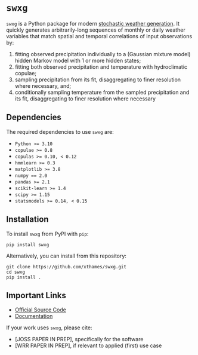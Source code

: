 # `swxg`
`swxg` is a Python package for modern [stochastic weather generation](https://www.ipcc-data.org/guidelines/pages/weather_generators.html). It quickly generates arbitrarily-long sequences of monthly or daily weather variables that match spatial and temporal correlations of input observations by: 
  1. fitting observed precipitation individually to a (Gaussian mixture model) hidden Markov model with 1 or more hidden states; 
  2. fitting both observed precipitation and temperature with hydroclimatic copulae;
  3. sampling precipitation from its fit, disaggregating to finer resolution where necessary, and;
  4. conditionally sampling temperature from the sampled precipitation and its fit, disaggregating to finer resolution where necessary

## Dependencies
The required dependencies to use `swxg` are:
  * `Python >= 3.10`
  * `copulae >= 0.8`
  * `copulas >= 0.10, < 0.12`
  * `hmmlearn >= 0.3`
  * `matplotlib >= 3.8`
  * `numpy == 2.0`
  * `pandas >= 2.1`
  * `scikit-learn >= 1.4`
  * `scipy >= 1.15`
  * `statsmodels >= 0.14, < 0.15`

## Installation
To install `swxg` from PyPI with `pip`:

    pip install swxg

Alternatively, you can install from this repository:

    git clone https://github.com/xthames/swxg.git
    cd swxg
    pip install .

## Important Links
  * [Official Source Code](https://github.com/xthames/swxg)
  * [Documentation](https://swxg.readthedocs.org)

If your work uses `swxg`, please cite: 
  * [JOSS PAPER IN PREP], specifically for the software
  * [WRR PAPER IN PREP], if relevant to applied (first) use case

